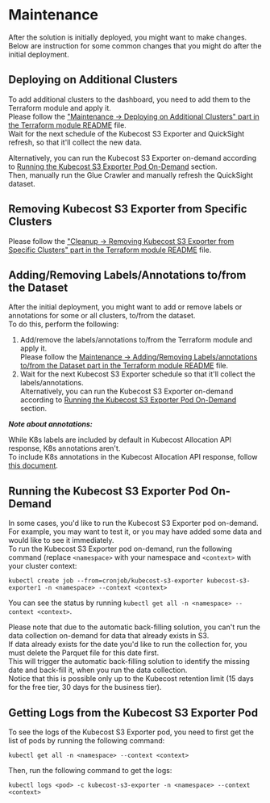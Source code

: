 # Maintenance

After the solution is initially deployed, you might want to make changes.  
Below are instruction for some common changes that you might do after the initial deployment.

## Deploying on Additional Clusters

To add additional clusters to the dashboard, you need to add them to the Terraform module and apply it.  
Please follow the ["Maintenance -> Deploying on Additional Clusters" part in the Terraform module README](terraform/cca_terraform_module/README.md/.#deploying-on-additional-clusters) file.  
Wait for the next schedule of the Kubecost S3 Exporter and QuickSight refresh, so that it'll collect the new data.  

Alternatively, you can run the Kubecost S3 Exporter on-demand according to [Running the Kubecost S3 Exporter Pod On-Demand](#running-the-kubecost-s3-exporter-pod-on-demand) section.  
Then, manually run the Glue Crawler and manually refresh the QuickSight dataset.

## Removing Kubecost S3 Exporter from Specific Clusters

Please follow the ["Cleanup -> Removing Kubecost S3 Exporter from Specific Clusters" part in the Terraform module README](terraform/cca_terraform_module/README.md/.#removing-kubecost-s3-exporter-from-specific-clusters) file.

## Adding/Removing Labels/Annotations to/from the Dataset

After the initial deployment, you might want to add or remove labels or annotations for some or all clusters, to/from the dataset.  
To do this, perform the following:

1. Add/remove the labels/annotations to/from the Terraform module and apply it.  
Please follow the [Maintenance -> Adding/Removing Labels/annotations to/from the Dataset part in the Terraform module README](/terraform/kubecost_cid_terraform_module/README.md/.#addingremoving-labelsannotations-tofrom-the-dataset) file.
2. Wait for the next Kubecost S3 Exporter schedule so that it'll collect the labels/annotations.  
Alternatively, you can run the Kubecost S3 Exporter on-demand according to [Running the Kubecost S3 Exporter Pod On-Demand](#running-the-kubecost-s3-exporter-pod-on-demand) section.  

**_Note about annotations:_**

While K8s labels are included by default in Kubecost Allocation API response, K8s annotations aren't.  
To include K8s annotations in the Kubecost Allocation API response, follow [this document](https://docs.kubecost.com/install-and-configure/advanced-configuration/annotations).

## Running the Kubecost S3 Exporter Pod On-Demand

In some cases, you'd like to run the Kubecost S3 Exporter pod on-demand.  
For example, you may want to test it, or you may have added some data and would like to see it immediately.  
To run the Kubecost S3 Exporter pod on-demand, run the following command (replace `<namespace>` with your namespace and `<context>` with your cluster context:

    kubectl create job --from=cronjob/kubecost-s3-exporter kubecost-s3-exporter1 -n <namespace> --context <context>

You can see the status by running `kubectl get all -n <namespace> --context <context>`.

Please note that due to the automatic back-filling solution, you can't run the data collection on-demand for data that already exists in S3.  
If data already exists for the date you'd like to run the collection for, you must delete the Parquet file for this date first.  
This will trigger the automatic back-filling solution to identify the missing date and back-fill it, when you run the data collection.    
Notice that this is possible only up to the Kubecost retention limit (15 days for the free tier, 30 days for the business tier).

## Getting Logs from the Kubecost S3 Exporter Pod

To see the logs of the Kubecost S3 Exporter pod, you need to first get the list of pods by running the following command:

    kubectl get all -n <namespace> --context <context>

Then, run the following command to get the logs:

    kubectl logs <pod> -c kubecost-s3-exporter -n <namespace> --context <context>

